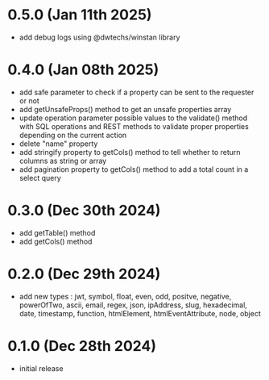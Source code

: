 # 0.5.0 (Jan 11th 2025)

- add debug logs using @dwtechs/winstan library

# 0.4.0 (Jan 08th 2025)

- add safe parameter to check if a property can be sent to the requester or not
- add getUnsafeProps() method to get an unsafe properties array
- update operation parameter possible values to the validate() method with SQL operations and REST methods to validate proper properties depending on the current action 
- delete "name" property
- add stringify property to getCols() method to tell whether to return columns as string or array
- add pagination property to getCols() method to add a total count in a select query

# 0.3.0 (Dec 30th 2024)

- add getTable() method
- add getCols() method

# 0.2.0 (Dec 29th 2024)

- add new types : 
    jwt, 
    symbol, 
    float,
    even,
    odd,
    positve,
    negative,
    powerOfTwo,
    ascii,
    email,
    regex,
    json,
    ipAddress,
    slug,
    hexadecimal,
    date,
    timestamp,
    function,
    htmlElement,
    htmlEventAttribute,
    node,
    object

# 0.1.0 (Dec 28th 2024)

- initial release
